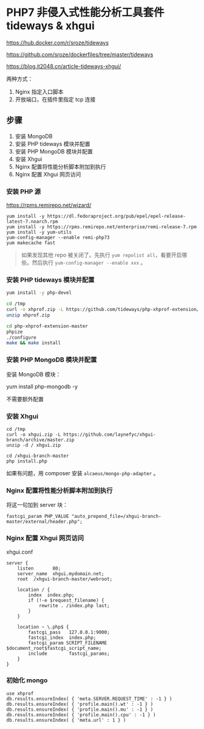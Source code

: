 # PHP7 非侵入式性能分析工具套件 tideways & xhgui



https://hub.docker.com/r/sroze/tideways

https://github.com/sroze/dockerfiles/tree/master/tideways

https://blog.it2048.cn/article-tideways-xhgui/

两种方式：

1. Nginx 指定入口脚本
2. 开放端口，在插件里指定 tcp 连接

<!-- more -->

## 步骤

1. 安装 MongoDB
2. 安装 PHP tideways 模块并配置
3. 安装 PHP MongoDB 模块并配置
4. 安装 Xhgui
5. Nginx 配置将性能分析脚本附加到执行
6. Nginx 配置 Xhgui 网页访问

### 安装 PHP 源

https://rpms.remirepo.net/wizard/

```
yum install -y https://dl.fedoraproject.org/pub/epel/epel-release-latest-7.noarch.rpm
yum install -y https://rpms.remirepo.net/enterprise/remi-release-7.rpm
yum install -y yum-utils
yum-config-manager --enable remi-php73
yum makecache fast
```

> 如果发现其他 repo 被关闭了。先执行 `yum repolist all`，看要开启哪些。然后执行 `yum-config-manager --enable xxx` 。

### 安装 PHP tideways 模块并配置

```bash
yum install -y php-devel

cd /tmp
curl -o xhprof.zip -L https://github.com/tideways/php-xhprof-extension/archive/master.zip
unzip xhprof.zip

cd php-xhprof-extension-master
phpize
./configure
make && make install
```

### 安装 PHP MongoDB 模块并配置

安装 MongoDB 模块：

yum install php-mongodb -y

不需要额外配置

### 安装 Xhgui

```
cd /tmp
curl -o xhgui.zip -L https://github.com/laynefyc/xhgui-branch/archive/master.zip
unzip -d / xhgui.zip 

cd /xhgui-branch-master
php install.php
```

如果有问题，用 composer 安装 `alcaeus/mongo-php-adapter` 。

### Nginx 配置将性能分析脚本附加到执行

将这一句加到 server 块：

```
fastcgi_param PHP_VALUE "auto_prepend_file=/xhgui-branch-master/external/header.php";
```

### Nginx 配置 Xhgui 网页访问

xhgui.conf

```
server {
    listen       80;
    server_name  xhgui.mydomain.net;
    root  /xhgui-branch-master/webroot;

    location / {
        index  index.php;
        if (!-e $request_filename) {
            rewrite . /index.php last;
        }
    }

    location ~ \.php$ {
        fastcgi_pass   127.0.0.1:9000;
        fastcgi_index  index.php;
        fastcgi_param SCRIPT_FILENAME $document_root$fastcgi_script_name;
        include        fastcgi_params;
    }
}
```


### 初始化 mongo

```
use xhprof
db.results.ensureIndex( { 'meta.SERVER.REQUEST_TIME' : -1 } )
db.results.ensureIndex( { 'profile.main().wt' : -1 } )
db.results.ensureIndex( { 'profile.main().mu' : -1 } )
db.results.ensureIndex( { 'profile.main().cpu' : -1 } )
db.results.ensureIndex( { 'meta.url' : 1 } )
```
